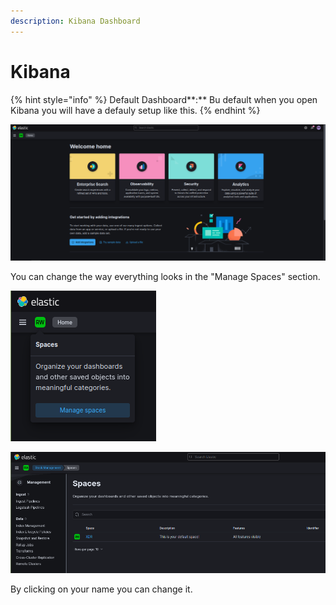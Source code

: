 ```yaml
---
description: Kibana Dashboard
---
```


# Kibana

{% hint style="info" %}
Default Dashboard**:** Bu default when you open Kibana you will have a defauly setup like this.
{% endhint %}

![Default Dashboard](<../../.gitbook/assets/image (91).png>)

You can change the way everything looks in the "Manage Spaces" section.

![Spaces](<../../.gitbook/assets/image (1).png>)

![Space Panel](<../../.gitbook/assets/image (53).png>)

By clicking on your name you can change it.

